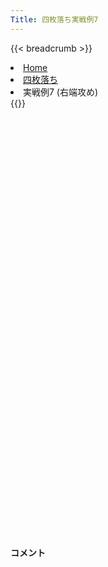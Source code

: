 ```yaml
---
Title: 四枚落ち実戦例7
---
```

{{< breadcrumb >}}
  <li class="breadcrumb-item"><a href="/shogi-beginners/">Home</a></li>
  <li class="breadcrumb-item"><a href="/shogi-beginners/4mai/">四枚落ち</a></li>
  <li class="breadcrumb-item active" aria-current="page">実戦例7 (右端攻め)</li>
{{</ breadcrumb >}}
<div class="row pt-3">
  <div class="col-lg-1"></div>
  <div class="col-sm" tabindex="-1">
    <script id="example-kif" type="text/plain">
手合割：四枚落ち
下手：下手
上手：上手
手数----指手---------消費時間--
*<ruby>右端<rt>みぎはし</rt></ruby><ruby>攻<rt>せ</rt></ruby>めの<ruby>勝<rt>か</rt></ruby>ち<ruby>方<rt>かた</rt></ruby>をおぼえましょう。
*<div class="text-center"><img class="img-fluid pt-3 w-50" src="/shogi-beginners/img/cat28.webp"></div>
   1 ３二金(41)
*<ruby>定跡<rt>じょうせき</rt></ruby>から<ruby>外<rt>はず</rt></ruby>れた<ruby>戦<rt>たたか</rt></ruby>い<ruby>方<rt>かた</rt></ruby>を<ruby>考<rt>かんが</rt></ruby>えてみます。
   2 ７六歩(77)
   3 ７二銀(71)
   4 ２六歩(27)
   5 ７四歩(73)
   6 ２五歩(26)
   7 ７三銀(72)
   8 ２四歩(25)
   9 同　歩(23)
  10 同　飛(28)
  11 ２二銀(31)
  12 ２八飛(24)
  13 ５二玉(51)
  14 １六歩(17)
  15 ６四銀(73)
  16 １五歩(16)
  17 ４二玉(52)
  18 ３八銀(39)
*<ruby>定跡<rt>じょうせき</rt></ruby>を<ruby>意識<rt>いしき</rt></ruby>して<ruby>棒銀<rt>ぼうぎん</rt></ruby>を<ruby>考<rt>かんが</rt></ruby>えてみます。
  19 ８四歩(83)
  20 ２七銀(38)
  21 ５四歩(53)
  22 ３六銀(27)
  23 ５二金(61)
  24 ２五銀(36)
*<ruby>後<rt>のち</rt></ruby>の<ruby>変化<rt>へんか</rt></ruby>を<ruby>考<rt>かんが</rt></ruby>えて☗<ruby>２四<rt>にいよん</rt></ruby><ruby>歩打<rt>ふうち</rt></ruby>もよさそうです。
  25 ２三歩打
*<ruby>次<rt>つぎ</rt></ruby>に☗<ruby>２四<rt>にいよん</rt></ruby><ruby>歩<rt>ふ</rt></ruby>〜☗<ruby>１四<rt>いちよん</rt></ruby><ruby>歩<rt>ふ</rt></ruby>と<ruby>攻<rt>せ</rt></ruby>められると<ruby>大変<rt>たいへん</rt></ruby>なので☖<ruby>２三<rt>にいさん</rt></ruby><ruby>歩打<rt>ふうち</rt></ruby>と<ruby>受<rt>う</rt></ruby>けました。<ruby>定跡形<rt>じょうせきけい</rt></ruby>によく<ruby>似<rt>に</rt></ruby>た<ruby>形<rt>かたち</rt></ruby>に<ruby>合流<rt>ごうりゅう</rt></ruby>しました。
  26 １四歩(15)
  27 同　歩(13)
  28 １二歩打
  29 ７三桂(81)
  30 １四銀(25)
  31 １三歩打
*<ruby>問題<rt>もんだい</rt></ruby>: <ruby>次<rt>つぎ</rt></ruby>の<ruby>手<rt>て</rt></ruby>を<ruby>考<rt>かんが</rt></ruby>えてみましょう。
*<div><img class="img-fluid" src="/shogi-beginners/img/cat2.webp"></div>
  32 １一歩成(12)
*☗<ruby>２三銀成<rt>にいさんぎんなり</rt></ruby> (<a href="/shogi-beginners/4mai/example1/"><ruby>実戦例<rt>じっせんれい</rt></ruby>1</a>) もあります。ただし<ruby>上手<rt>うわて</rt></ruby>の<ruby>王<rt>おう</rt></ruby>が<ruby>４二<rt>よんにい</rt></ruby>にいるため、☖<ruby>同銀<rt>どうぎん</rt></ruby>☗<ruby>１一<rt>いちいち</rt></ruby><ruby>歩成<rt>ふなり</rt></ruby>☖<ruby>１四<rt>いちよん</rt></ruby><ruby>歩<rt>ふ</rt></ruby>に☗<ruby>３一<rt>さんいち</rt></ruby>との<ruby>変化<rt>へんか</rt></ruby>がありません。そのため☗<ruby>１一<rt>いちいち</rt></ruby><ruby>歩成<rt>ふなり</rt></ruby>のほうがわかりやすいです。
  33 １四歩(13)
  34 ２一と(11)
  35 １三銀(22)
*<ruby>問題<rt>もんだい</rt></ruby>: <ruby>次<rt>つぎ</rt></ruby>の<ruby>手<rt>て</rt></ruby>を<ruby>考<rt>かんが</rt></ruby>えてみましょう。
*<div><img class="img-fluid" src="/shogi-beginners/img/cat2.webp"></div>
  36 １二歩打
*このような<ruby>手<rt>て</rt></ruby>がすぐに<ruby>浮<rt>う</rt></ruby>かぶようになっていればクリアは<ruby>近<rt>ちか</rt></ruby>いです。
  37 ７五歩(74)
*☗<ruby>同歩<rt>どうふ</rt></ruby>は<ruby>上手<rt>うわて</rt></ruby>の<ruby>攻<rt>せ</rt></ruby>めが<ruby>早<rt>はや</rt></ruby>くなってしまいます。<ruby>下手<rt>したて</rt></ruby>も<ruby>攻<rt>せ</rt></ruby>めを<ruby>急<rt>いそ</rt></ruby>ぎましょう。
  38 １一歩成(12)
  39 ２四銀(13)
  40 １二と(11)
  41 ６五桂(73)
  42 ６八金(69)
  43 ７六歩(75)
  44 ２二と(12)
  45 ７七銀打
  46 同　桂(89)
  47 同　歩成(76)
  48 同　金(68)
  49 ４五桂打
*☖<ruby>７七桂成<rt>ななななけいなり</rt></ruby>は<ruby>攻<rt>せ</rt></ruby>めが<ruby>軽<rt>かる</rt></ruby>すぎるとみて５<ruby>筋<rt>すじ</rt></ruby>から<ruby>攻<rt>せ</rt></ruby>めてみました。
  50 ６六金(77)
  51 ４四歩(43)
  52 ３二と(22)
  53 同　玉(42)
*<ruby>問題<rt>もんだい</rt></ruby>: <ruby>次<rt>つぎ</rt></ruby>の<ruby>手<rt>て</rt></ruby>を<ruby>考<rt>かんが</rt></ruby>えてみましょう。
*<div><img class="img-fluid" src="/shogi-beginners/img/cat2.webp"></div>
  54 ３六桂打
*☗<ruby>２二金<rt>にいにいきん</rt></ruby>のような<ruby>攻<rt>せ</rt></ruby>めは<ruby>重<rt>おも</rt></ruby>いです。なるべく<ruby>安<rt>やす</rt></ruby>い<ruby>駒<rt>こま</rt></ruby>で<ruby>攻<rt>せ</rt></ruby>めるのがポイントです。
  55 ４三玉(32)
  56 ６五金(66)
  57 同　銀(64)
  58 ４四角(88)
  59 ５三金(52)
*<ruby>問題<rt>もんだい</rt></ruby>: <ruby>次<rt>つぎ</rt></ruby>の<ruby>手<rt>て</rt></ruby>を<ruby>考<rt>かんが</rt></ruby>えてみましょう。
*<div><img class="img-fluid" src="/shogi-beginners/img/cat2.webp"></div>
  60 ３二銀打
*<ruby>安全<rt>あんぜん</rt></ruby>に<ruby>攻<rt>せ</rt></ruby>めるなら☗<ruby>３五桂<rt>さんごーけい</rt></ruby>も<ruby>正解<rt>せいかい</rt></ruby>です。
  61 ５二玉(43)
  62 ４三金打
*☖<ruby>同金<rt>どうきん</rt></ruby>は☗<ruby>４三銀成<rt>よんさんぎんなり</rt></ruby>☖<ruby>同玉<rt>どうぎょく</rt></ruby>☗<ruby>５三金<rt>ごーさんきん</rt></ruby>で<ruby>受<rt>う</rt></ruby>けなしです。
  63 ６二玉(52)
  64 ５三角成(44)
  65 ７三玉(62)
  66 ７五桂打
  67 ６四金打
  68 ２四桂(36)
  69 ７五金(64)
  70 同　馬(53)
  71 ４八歩打
  72 同　金(49)
  73 ５五桂打
  74 ６五馬(75)
  75 ６七桂(55)
  76 ６八玉(59)
  77 ７四歩打
  78 ９二銀打
  79 ５七桂成(45)
  80 同　玉(68)
  81 １五歩(14)
  82 ８三金打
  83 ６二玉(73)
  84 ５三銀打
  85 ５一玉(62)
  86 ５二銀成(53)
  87 投了
*<a href="/shogi-beginners/4mai/example8/">
*<ruby>次<rt>つぎ</rt></ruby>の<ruby>棋譜<rt>きふ</rt></ruby>を<ruby>見<rt>み</rt></ruby>よう！
*<div class="text-center"><img class="img-fluid pt-3 w-50" src="/shogi-beginners/img/cat1.webp"></div></a>
まで86手で下手の勝ち
    </script>
    <svg id="example" xmlns="http://www.w3.org/2000/svg" viewBox="0,0,400,540"></svg>
  </div>
  <div class="col-sm">
    <h4 class="pt-3">コメント</h4>
    <div id="comment"></div>
  </div>
  <div class="col-lg-1"></div>
</div>
